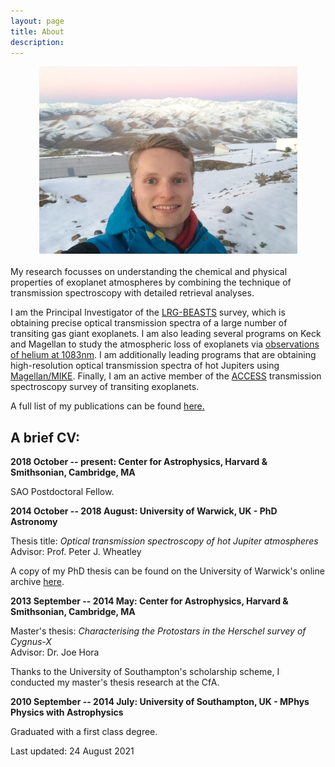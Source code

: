 ```yaml
---
layout: page
title: About
description:
---
```


<center><img src="assets/images/me_LaSilla.JPG" style="width:413px;height:300px;">
</center>

<br>
My research focusses on understanding the chemical and physical properties of exoplanet atmospheres by combining the technique of transmission spectroscopy with detailed retrieval analyses.

I am the Principal Investigator of the [LRG-BEASTS](./LRG-BEASTS.html) survey, which is obtaining precise optical transmission spectra of a large number of transiting gas giant exoplanets. I am also leading several programs on Keck and Magellan to study the atmospheric loss of exoplanets via [observations of helium at 1083nm](https://ui.adsabs.harvard.edu/abs/2020arXiv200107667K/abstract). I am additionally leading programs that are obtaining high-resolution optical transmission spectra of hot Jupiters using [Magellan/MIKE](https://ui.adsabs.harvard.edu/abs/2003SPIE.4841.1694B/abstract). Finally, I am an active member of the [ACCESS](http://project-access.space/) transmission spectroscopy survey of transiting exoplanets.

A full list of my publications can be found [here.](./publications.html)

## A brief CV:

**2018 October -- present: Center for Astrophysics, Harvard & Smithsonian, Cambridge, MA**

SAO Postdoctoral Fellow.

**2014 October -- 2018 August: University of Warwick, UK - PhD Astronomy**

Thesis title: _Optical transmission spectroscopy of hot Jupiter atmospheres_ <br>
Advisor: Prof. Peter J. Wheatley <br>

A copy of my PhD thesis can be found on the University of Warwick's online archive [here](https://wrap.warwick.ac.uk/111014/).


**2013 September -- 2014 May: Center for Astrophysics, Harvard & Smithsonian, Cambridge, MA**

Master's thesis: _Characterising the Protostars in the Herschel survey of Cygnus-X_ <br>
Advisor: Dr. Joe Hora

Thanks to the University of Southampton's scholarship scheme, I conducted my master's thesis research at the CfA.

**2010 September -- 2014 July: University of Southampton, UK - MPhys Physics with Astrophysics**

Graduated with a first class degree.

Last updated: 24 August 2021
